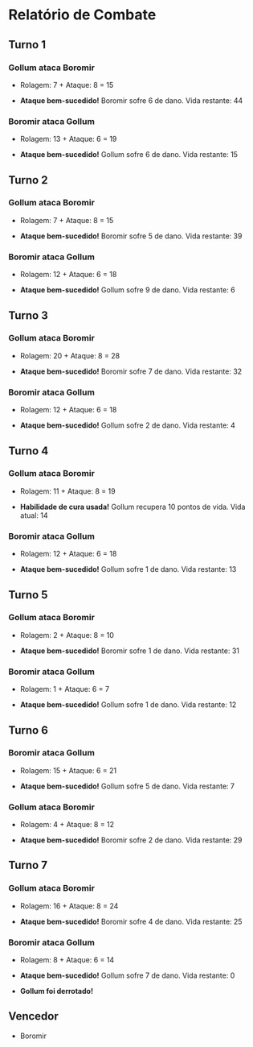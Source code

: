 # Relatório de Combate



## Turno 1

### Gollum ataca Boromir
- Rolagem: 7 + Ataque: 8 = 15

- **Ataque bem-sucedido!** Boromir sofre 6 de dano. Vida restante: 44

### Boromir ataca Gollum
- Rolagem: 13 + Ataque: 6 = 19

- **Ataque bem-sucedido!** Gollum sofre 6 de dano. Vida restante: 15




## Turno 2

### Gollum ataca Boromir
- Rolagem: 7 + Ataque: 8 = 15

- **Ataque bem-sucedido!** Boromir sofre 5 de dano. Vida restante: 39

### Boromir ataca Gollum
- Rolagem: 12 + Ataque: 6 = 18

- **Ataque bem-sucedido!** Gollum sofre 9 de dano. Vida restante: 6




## Turno 3

### Gollum ataca Boromir
- Rolagem: 20 + Ataque: 8 = 28

- **Ataque bem-sucedido!** Boromir sofre 7 de dano. Vida restante: 32

### Boromir ataca Gollum
- Rolagem: 12 + Ataque: 6 = 18

- **Ataque bem-sucedido!** Gollum sofre 2 de dano. Vida restante: 4




## Turno 4

### Gollum ataca Boromir
- Rolagem: 11 + Ataque: 8 = 19

- **Habilidade de cura usada!** Gollum recupera 10 pontos de vida. Vida atual: 14

### Boromir ataca Gollum
- Rolagem: 12 + Ataque: 6 = 18

- **Ataque bem-sucedido!** Gollum sofre 1 de dano. Vida restante: 13




## Turno 5

### Gollum ataca Boromir
- Rolagem: 2 + Ataque: 8 = 10

- **Ataque bem-sucedido!** Boromir sofre 1 de dano. Vida restante: 31

### Boromir ataca Gollum
- Rolagem: 1 + Ataque: 6 = 7

- **Ataque bem-sucedido!** Gollum sofre 1 de dano. Vida restante: 12




## Turno 6

### Boromir ataca Gollum
- Rolagem: 15 + Ataque: 6 = 21

- **Ataque bem-sucedido!** Gollum sofre 5 de dano. Vida restante: 7

### Gollum ataca Boromir
- Rolagem: 4 + Ataque: 8 = 12

- **Ataque bem-sucedido!** Boromir sofre 2 de dano. Vida restante: 29




## Turno 7

### Gollum ataca Boromir
- Rolagem: 16 + Ataque: 8 = 24

- **Ataque bem-sucedido!** Boromir sofre 4 de dano. Vida restante: 25

### Boromir ataca Gollum
- Rolagem: 8 + Ataque: 6 = 14

- **Ataque bem-sucedido!** Gollum sofre 7 de dano. Vida restante: 0

- **Gollum foi derrotado!**




## Vencedor
- Boromir
